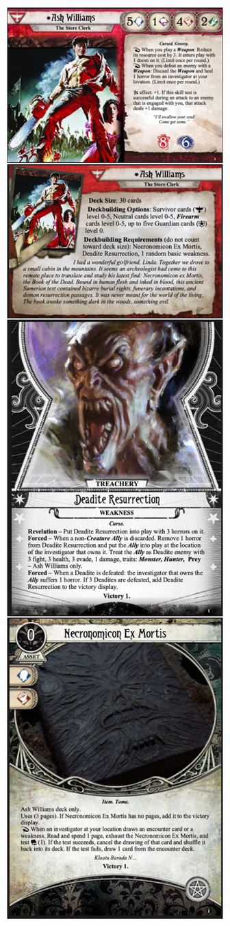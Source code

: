![front](./ash-front.png)
![back](./ash-back.png)
![deadites](./deadites.png)
![necronomicon](./necronomicon.png)
